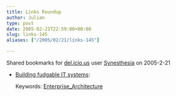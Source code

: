 ```yaml
---
title: Links Roundup
author: Julian
type: post
date: 2005-02-21T22:59:00+00:00
slug: links-145 
aliases: ["/2005/02/21/links-145"]

---
```

Shared bookmarks for [del.icio.us][1] user  [Synesthesia][2] on 2005-2-21

  * [Building fudgable IT systems][3]:
   
    Keywords: [Enterprise_Architecture][4]

 [1]: https://del.icio.us/
 [2]: https://del.icio.us/synesthesia
 [3]: https://www.jonathanboutelle.com/mt/archives/2005/02/building_fudgab.html "https://www.jonathanboutelle.com/mt/archives/2005/02/building_fudgab.html"
 [4]: https://del.icio.us/synesthesia/Enterprise_Architecture